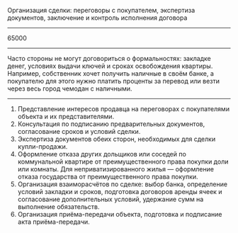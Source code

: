 Организация сделки: переговоры с покупателем, экспертиза документов, заключение и контроль исполнения договора

----

65000

----

Часто стороны не могут договориться о формальностях: закладке денег, условиях выдачи ключей и сроках освобождения квартиры. Например, собственник хочет получить наличные в своём банке, а покупателю для этого нужно платить проценты за перевод или везти через весь город чемодан с наличными.

----

1. Представление интересов продавца на переговорах с покупателями объекта и их представителями.
2. Консультация по подписанию предварительных документов, согласование сроков и условий сделки.
3. Экспертиза документов обеих сторон, необходимых для сделки купли-продажи.
4. Оформление отказа других дольщиков или соседей по коммунальной квартире от преимущественного права покупки доли или комнаты. Для неприватизированного жилья — оформление отказа государства от преимущественного права покупки.
5. Организация взаиморасчётов по сделке: выбор банка, определение условий закладки и сроков, подготовка договоров аренды ячеек и согласование дополнительных условий, удержание сумм на выполнение обязательств.
6. Организация приёма-передачи объекта, подготовка и подписание акта приёма-передачи.
